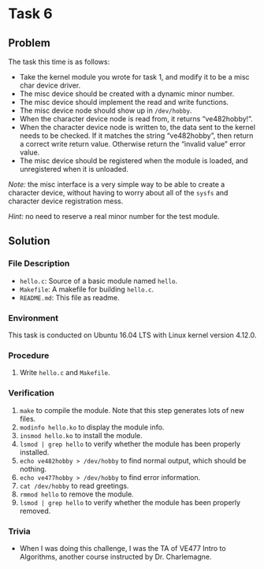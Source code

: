 # Task 6

## Problem

The task this time is as follows:

- Take the kernel module you wrote for task 1, and modify it to be a misc char device driver.
- The misc device should be created with a dynamic minor number.
- The misc device should implement the read and write functions.
- The misc device node should show up in `/dev/hobby`.
- When the character device node is read from, it returns “ve482hobby!”.
- When the character device node is written to, the data sent to the kernel needs to be checked. If it matches the string “ve482hobby”, then return a correct write return value. Otherwise return the “invalid value” error value.
- The misc device should be registered when the module is loaded, and unregistered when it is
  unloaded.

*Note:* the misc interface is a very simple way to be able to create a character device, without having to
worry about all of the `sysfs` and character device registration mess.

*Hint:* no need to reserve a real minor number for the test module.



## Solution

### File Description

- `hello.c`: Source of a basic module named `hello`.
- `Makefile`: A makefile for building `hello.c`.
- `README.md`: This file as readme.



### Environment

This task is conducted on Ubuntu 16.04 LTS with Linux kernel version 4.12.0.



### Procedure

1. Write `hello.c` and `Makefile`.



### Verification

1. `make` to compile the module. Note that this step generates lots of new files.
2. `modinfo hello.ko` to display the module info.
3. `insmod hello.ko` to install the module.
4. `lsmod | grep hello` to verify whether the module has been properly installed.
5. `echo ve482hobby > /dev/hobby` to find normal output, which should be nothing.
6. `echo ve477hobby > /dev/hobby` to find error information.
7. `cat /dev/hobby` to read greetings.
8. `rmmod hello` to remove the module.
9. `lsmod | grep hello` to verify whether the module has been properly removed.


### Trivia

- When I was doing this challenge, I was the TA of VE477 Intro to Algorithms, another course instructed by Dr. Charlemagne.
